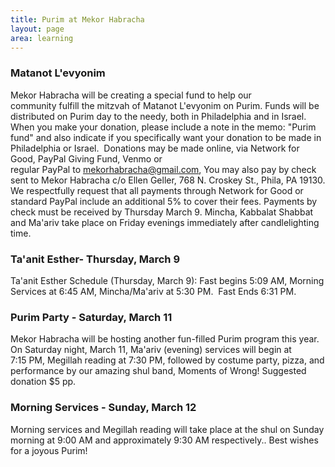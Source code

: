 ```yaml
---
title: Purim at Mekor Habracha
layout: page
area: learning
---
```


### Matanot L'evyonim

Mekor Habracha will be creating a special fund to help our community fulfill the mitzvah of Matanot L'evyonim on Purim. Funds will be distributed on Purim day to the needy, both in Philadelphia and in Israel. When you make your donation, please include a note in the memo: "Purim fund" and also indicate if you specifically want your donation to be made in Philadelphia or Israel. 
Donations may be made online, via Network for Good, PayPal Giving Fund, Venmo or regular PayPal to mekorhabracha@gmail.com, You may also pay by check sent to Mekor Habracha c/o Ellen Geller, 768 N. Croskey St., Phila, PA 19130. We respectfully request that all payments through Network for Good or standard PayPal include an additional 5% to cover their fees. Payments by check must be received by Thursday March 9. Mincha, Kabbalat Shabbat and Ma'ariv take place on Friday evenings immediately after candlelighting time.

### Ta'anit Esther- Thursday, March 9

Ta'anit Esther Schedule (Thursday, March 9): Fast begins 5:09 AM, Morning Services at 6:45 AM, Mincha/Ma'ariv at 5:30 PM.  Fast Ends 6:31 PM.

### Purim Party - Saturday, March 11

Mekor Habracha will be hosting another fun-filled Purim program this year. On Saturday night, March 11, Ma'ariv (evening) services will begin at 7:15 PM, Megillah reading at 7:30 PM, followed by costume party, pizza, and performance by our amazing shul band, Moments of Wrong! Suggested donation $5 pp. 

### Morning Services - Sunday, March 12

Morning services and Megillah reading will take place at the shul on Sunday morning at 9:00 AM and approximately 9:30 AM respectively..
Best wishes for a joyous Purim!

